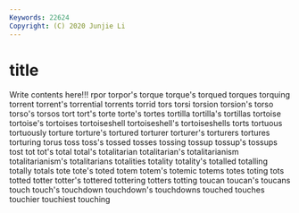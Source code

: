 ```yaml
---
Keywords: 22624
Copyright: (C) 2020 Junjie Li
---
```


# title

Write contents here!!!
rpor 
torpor's 
torque 
torque's
torqued 
torques 
torquing 
torrent 
torrent's 
torrential 
torrents 
torrid 
tors 
torsi
torsion 
torsion's 
torso 
torso's 
torsos 
tort 
tort's 
torte 
torte's 
tortes
tortilla 
tortilla's 
tortillas 
tortoise 
tortoise's 
tortoises 
tortoiseshell 
tortoiseshell's 
tortoiseshells 
torts
tortuous 
tortuously 
torture 
torture's 
tortured 
torturer 
torturer's 
torturers 
tortures 
torturing
torus 
toss 
toss's 
tossed 
tosses 
tossing 
tossup 
tossup's 
tossups 
tost
tot 
tot's 
total 
total's 
totalitarian 
totalitarian's 
totalitarianism 
totalitarianism's 
totalitarians 
totalities
totality 
totality's 
totalled 
totalling 
totally 
totals 
tote 
tote's 
toted 
totem
totem's 
totemic 
totems 
totes 
toting 
tots 
totted 
totter 
totter's 
tottered
tottering 
totters 
totting 
toucan 
toucan's 
toucans 
touch 
touch's 
touchdown 
touchdown's
touchdowns 
touched 
touches 
touchier 
touchiest 
touching 
